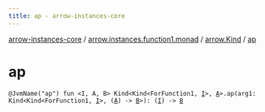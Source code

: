 ```yaml
---
title: ap - arrow-instances-core
---
```


[arrow-instances-core](../../index.html) / [arrow.instances.function1.monad](../index.html) / [arrow.Kind](index.html) / [ap](./ap.html)

# ap

`@JvmName("ap") fun <I, A, B> Kind<Kind<ForFunction1, `[`I`](ap.html#I)`>, `[`A`](ap.html#A)`>.ap(arg1: Kind<Kind<ForFunction1, `[`I`](ap.html#I)`>, (`[`A`](ap.html#A)`) -> `[`B`](ap.html#B)`>): (`[`I`](ap.html#I)`) -> `[`B`](ap.html#B)
